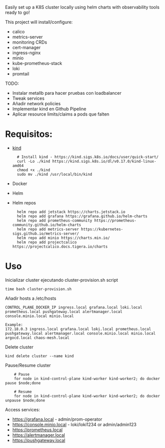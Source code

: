 Easily set up a K8S cluster locally using helm charts with observability tools ready to go!

This project will install/configure:
- calico
- metrics-server
- monitoring CRDs
- cert-manager
- ingress-nginx
- minio
- kube-prometheus-stack
- loki
- promtail

TODO:
- Instalar metallb para hacer pruebas con loadbalancer
- Tweak services
- Añadir network policies
- Implementar kind en Github Pipeline
- Aplicar resource limits/claims a pods que falten

# Requisitos:

- [kind](https://kind.sigs.k8s.io/)

        # Install kind - https://kind.sigs.k8s.io/docs/user/quick-start/
        curl -Lo ./kind https://kind.sigs.k8s.io/dl/v0.17.0/kind-linux-amd64
        chmod +x ./kind
        sudo mv ./kind /usr/local/bin/kind
- Docker
- Helm
- Helm repos
                             
        helm repo add jetstack https://charts.jetstack.io
        helm repo add grafana https://grafana.github.io/helm-charts
        helm repo add prometheus-community https://prometheus-community.github.io/helm-charts
        helm repo add metrics-server https://kubernetes-sigs.github.io/metrics-server/
        helm repo add minio https://charts.min.io/
        helm repo add projectcalico https://projectcalico.docs.tigera.io/charts

# Uso

Inicializar cluster ejecutando cluster-provision.sh script

    time bash cluster-provision.sh

Añadir hosts a /etc/hosts

    CONTROL_PLANE_DOCKER_IP ingress.local grafana.local loki.local prometheus.local pushgateway.local alertmanager.local console.minio.local minio.local

    Example:
    172.18.0.3 ingress.local grafana.local loki.local prometheus.local pushgateway.local alertmanager.local console.minio.local minio.local argocd.local chaos-mesh.local

Delete cluster

    kind delete cluster --name kind

Pause/Resume cluster

        # Pause
        for node in kind-control-plane kind-worker kind-worker2; do docker pause $node;done

        # Resume
        for node in kind-control-plane kind-worker kind-worker2; do docker unpause $node;done

Access services:
- https://grafana.local - admin/prom-operator
- https://console.minio.local - loki/loki1234 or admin/admin123
- https://prometheus.local
- https://alertmanager.local
- https://pushgateway.local
